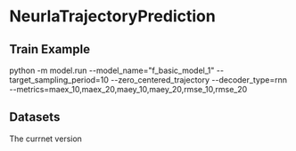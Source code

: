 # NeurlaTrajectoryPrediction

## Train Example

python -m model.run --model_name="f_basic_model_1" --target_sampling_period=10 --zero_centered_trajectory --decoder_type=rnn --metrics=maex_10,maex_20,maey_10,maey_20,rmse_10,rmse_20

## Datasets
The currnet version 
